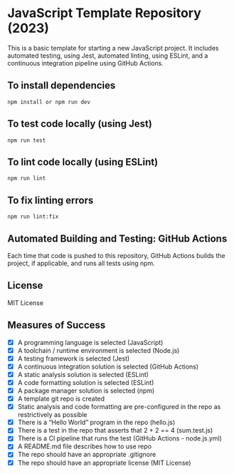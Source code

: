 # JavaScript Template Repository (2023)

This is a basic template for starting a new JavaScript project. It includes automated testing, using Jest, automated linting, using ESLint, and a continuous integration pipeline using GitHub Actions.

## To install dependencies
    npm install or npm run dev

## To test code locally (using Jest)
    npm run test

## To lint code locally (using ESLint)
    npm run lint

## To fix linting errors
    npm run lint:fix

## Automated Building and Testing: GitHub Actions
Each time that code is pushed to this repository, GitHub Actions builds the project, if applicable, and runs all tests using npm.

## License
MIT License

## Measures of Success
- [x] A programming language is selected (JavaScript)
- [x] A toolchain / runtime environment is selected (Node.js)
- [x] A testing framework is selected (Jest)
- [x] A continuous integration solution is selected (GitHub Actions)
- [x] A static analysis solution is selected (ESLint)
- [x] A code formatting solution is selected (ESLint)
- [x] A package manager solution is selected (npm)
- [x] A template git repo is created
- [x] Static analysis and code formatting are pre-configured in the repo as restrictively as possible
- [x] There is a “Hello World” program in the repo (hello.js)
- [x] There is a test in the repo that asserts that 2 + 2 == 4 (sum.test.js)
- [x] There is a CI pipeline that runs the test (GitHub Actions - node.js.yml)
- [x] A README.md file describes how to use repo
- [x] The repo should have an appropriate .gitignore
- [x] The repo should have an appropriate license (MIT License)